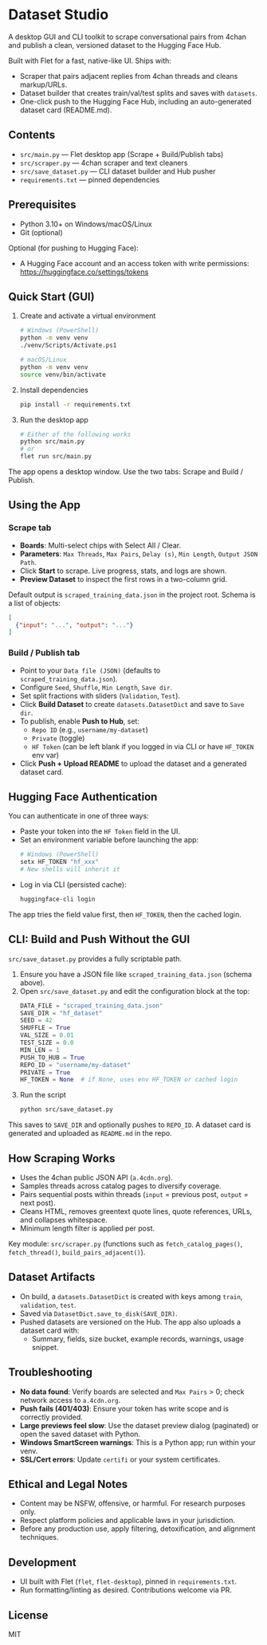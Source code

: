 # Dataset Studio

A desktop GUI and CLI toolkit to scrape conversational pairs from 4chan and publish a clean, versioned dataset to the Hugging Face Hub.

Built with Flet for a fast, native-like UI. Ships with:
- Scraper that pairs adjacent replies from 4chan threads and cleans markup/URLs.
- Dataset builder that creates train/val/test splits and saves with `datasets`.
- One-click push to the Hugging Face Hub, including an auto-generated dataset card (README.md).


## Contents
- `src/main.py` — Flet desktop app (Scrape + Build/Publish tabs)
- `src/scraper.py` — 4chan scraper and text cleaners
- `src/save_dataset.py` — CLI dataset builder and Hub pusher
- `requirements.txt` — pinned dependencies


## Prerequisites
- Python 3.10+ on Windows/macOS/Linux
- Git (optional)

Optional (for pushing to Hugging Face):
- A Hugging Face account and an access token with write permissions: https://huggingface.co/settings/tokens


## Quick Start (GUI)
1. Create and activate a virtual environment
   ```bash
   # Windows (PowerShell)
   python -m venv venv
   ./venv/Scripts/Activate.ps1
   
   # macOS/Linux
   python -m venv venv
   source venv/bin/activate
   ```
2. Install dependencies
   ```bash
   pip install -r requirements.txt
   ```
3. Run the desktop app
   ```bash
   # Either of the following works
   python src/main.py
   # or
   flet run src/main.py
   ```

The app opens a desktop window. Use the two tabs: Scrape and Build / Publish.


## Using the App
### Scrape tab
- **Boards**: Multi-select chips with Select All / Clear.
- **Parameters**: `Max Threads`, `Max Pairs`, `Delay (s)`, `Min Length`, `Output JSON Path`.
- Click **Start** to scrape. Live progress, stats, and logs are shown.
- **Preview Dataset** to inspect the first rows in a two-column grid.

Default output is `scraped_training_data.json` in the project root. Schema is a list of objects:
```json
[
  {"input": "...", "output": "..."}
]
```

### Build / Publish tab
- Point to your `Data file (JSON)` (defaults to `scraped_training_data.json`).
- Configure `Seed`, `Shuffle`, `Min Length`, `Save dir`.
- Set split fractions with sliders (`Validation`, `Test`).
- Click **Build Dataset** to create `datasets.DatasetDict` and save to `Save dir`.
- To publish, enable **Push to Hub**, set:
  - `Repo ID` (e.g., `username/my-dataset`)
  - `Private` (toggle)
  - `HF Token` (can be left blank if you logged in via CLI or have `HF_TOKEN` env var)
- Click **Push + Upload README** to upload the dataset and a generated dataset card.


## Hugging Face Authentication
You can authenticate in one of three ways:
- Paste your token into the `HF Token` field in the UI.
- Set an environment variable before launching the app:
  ```bash
  # Windows (PowerShell)
  setx HF_TOKEN "hf_xxx"
  # New shells will inherit it
  ```
- Log in via CLI (persisted cache):
  ```bash
  huggingface-cli login
  ```

The app tries the field value first, then `HF_TOKEN`, then the cached login.


## CLI: Build and Push Without the GUI
`src/save_dataset.py` provides a fully scriptable path.

1. Ensure you have a JSON file like `scraped_training_data.json` (schema above).
2. Open `src/save_dataset.py` and edit the configuration block at the top:
   ```python
   DATA_FILE = "scraped_training_data.json"
   SAVE_DIR = "hf_dataset"
   SEED = 42
   SHUFFLE = True
   VAL_SIZE = 0.01
   TEST_SIZE = 0.0
   MIN_LEN = 1
   PUSH_TO_HUB = True
   REPO_ID = "username/my-dataset"
   PRIVATE = True
   HF_TOKEN = None  # if None, uses env HF_TOKEN or cached login
   ```
3. Run the script
   ```bash
   python src/save_dataset.py
   ```
This saves to `SAVE_DIR` and optionally pushes to `REPO_ID`. A dataset card is generated and uploaded as `README.md` in the repo.


## How Scraping Works
- Uses the 4chan public JSON API (`a.4cdn.org`).
- Samples threads across catalog pages to diversify coverage.
- Pairs sequential posts within threads (`input` = previous post, `output` = next post).
- Cleans HTML, removes greentext quote lines, quote references, URLs, and collapses whitespace.
- Minimum length filter is applied per post.

Key module: `src/scraper.py` (functions such as `fetch_catalog_pages()`, `fetch_thread()`, `build_pairs_adjacent()`).


## Dataset Artifacts
- On build, a `datasets.DatasetDict` is created with keys among `train`, `validation`, `test`.
- Saved via `DatasetDict.save_to_disk(SAVE_DIR)`.
- Pushed datasets are versioned on the Hub. The app also uploads a dataset card with:
  - Summary, fields, size bucket, example records, warnings, usage snippet.


## Troubleshooting
- **No data found**: Verify boards are selected and `Max Pairs` > 0; check network access to `a.4cdn.org`.
- **Push fails (401/403)**: Ensure your token has write scope and is correctly provided.
- **Large previews feel slow**: Use the dataset preview dialog (paginated) or open the saved dataset with Python.
- **Windows SmartScreen warnings**: This is a Python app; run within your venv.
- **SSL/Cert errors**: Update `certifi` or your system certificates.


## Ethical and Legal Notes
- Content may be NSFW, offensive, or harmful. For research purposes only.
- Respect platform policies and applicable laws in your jurisdiction.
- Before any production use, apply filtering, detoxification, and alignment techniques.


## Development
- UI built with Flet (`flet`, `flet-desktop`), pinned in `requirements.txt`.
- Run formatting/linting as desired. Contributions welcome via PR.


## License
MIT
